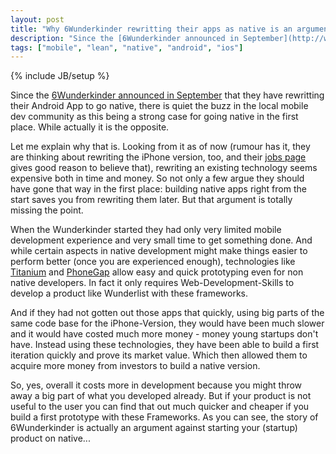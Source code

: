 ```yaml
---
layout: post
title: "Why 6Wunderkinder rewritting their apps as native is an argument PRO cross platform frameworks"
description: "Since the [6Wunderkinder announced in September](http://www.6wunderkinder.com/blog/wunderlist-for-android-rebuilt-relaunched-and-really-awesome) that they have rewritting their Android app to go native, there is quiet the buzz in the local mobile dev community as this being a strong case for going native in the first place. While actually it is the opposite."
tags: ["mobile", "lean", "native", "android", "ios"]
---
```

{% include JB/setup %}

Since the [6Wunderkinder announced in September](http://www.6wunderkinder.com/blog/wunderlist-for-android-rebuilt-relaunched-and-really-awesome) that they have rewritting their Android App to go native, there is quiet the buzz in the local mobile dev community as this being a strong case for going native in the first place. While actually it is the opposite.

Let me explain why that is. Looking from it as of now (rumour has it, they are thinking about rewriting the iPhone version, too, and their [jobs page](http://www.6wunderkinder.com/jobs) gives good reason to believe that), rewriting an existing technology seems expensive both in time and money. So not only a few argue they should have gone that way in the first place: building native apps right from the start saves you from rewriting them later. But that argument is totally missing the point.

When the Wunderkinder started they had only very limited mobile development experience and very small time to get something done. And while certain aspects in native development might make things easier to perform better (once you are experienced enough), technologies like [Titanium](http://www.appcelerator.com/platform/titanium-sdk/) and [PhoneGap](http://phonegap.com/) allow easy and quick prototyping even for non native developers. In fact it only requires Web-Development-Skills to develop a product like Wunderlist with these frameworks.

And if they had not gotten out those apps that quickly, using big parts of the same code base for the iPhone-Version, they would have been much slower and it would have costed much more money - money young startups don't have. Instead using these technologies, they have been able to build a first iteration quickly and prove its market value. Which then allowed them to acquire more money from investors to build a native version.

So, yes, overall it costs more in development because you might throw away a big part of what you developed already. But if your product is not useful to the user you can find that out much quicker and cheaper if you build a first prototype with these Frameworks. As you can see, the story of 6Wunderkinder is actually an argument against starting your (startup) product on native...